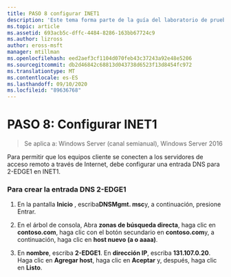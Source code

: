 ```yaml
---
title: PASO 8 configurar INET1
description: 'Este tema forma parte de la guía del laboratorio de pruebas: demostración de una implementación multisitio de DirectAccess para Windows Server 2016'
ms.topic: article
ms.assetid: 693acb5c-dffc-4484-8286-163bb67724c9
ms.author: lizross
author: eross-msft
manager: mtillman
ms.openlocfilehash: eed2aef3cf1104d070feb43c37243a92e48e5206
ms.sourcegitcommit: db2d46842c68813d043738d6523f13d8454fc972
ms.translationtype: MT
ms.contentlocale: es-ES
ms.lasthandoff: 09/10/2020
ms.locfileid: "89636768"
---
```

# <a name="step-8-configure-inet1"></a>PASO 8: Configurar INET1

>Se aplica a: Windows Server (canal semianual), Windows Server 2016

Para permitir que los equipos cliente se conecten a los servidores de acceso remoto a través de Internet, debe configurar una entrada DNS para 2-EDGE1 en INET1.

### <a name="to-create-the-2-edge1-dns-entry"></a>Para crear la entrada DNS 2-EDGE1

1.  En la pantalla **Inicio** , escriba**DNSMgmt. msc**y, a continuación, presione Entrar.

2.  En el árbol de consola, Abra **zonas de búsqueda directa**, haga clic en **contoso.com**, haga clic con el botón secundario en **contoso.com**y, a continuación, haga clic en **host nuevo (a o aaaa)**.

3.  En **nombre**, escriba **2-EDGE1**. En **dirección IP**, escriba **131.107.0.20**. Haga clic en **Agregar host**, haga clic en **Aceptar** y, después, haga clic en **Listo**.



